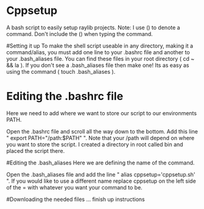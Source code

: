 # Cppsetup
A bash script to easily setup raylib projects.
Note: I use () to denote a command. Don't include the
() when typing the command.

#Setting it up
To make the shell script useable in any directory,
making it a command/alias, you must add one line 
to your .bashrc file and another to your .bash_aliases 
file. You can find these files in your root directory ( cd ~ && la ).
If you don't see a .bash_aliases file then make one! Its 
as easy as using the command ( touch .bash_aliases ).

# Editing the .bashrc file
Here we need to add where we want to store our script
to our environments PATH.

Open the .bashrc file and scroll all the way down
to the bottom. Add this line " export PATH="/path:$PATH" ".
Note that your /path will depend on where you want to store
the script. I created a directory in root called bin and
placed the script there.

#Editing the .bash_aliases
Here we are defining the name of the command.

Open the .bash_aliases file and add the line
" alias cppsetup='cppsetup.sh' ". If you would like
to use a different name replace cppsetup on the left side of
the = with whatever you want your command to be.

#Downloading the needed files
... finish up instructions
